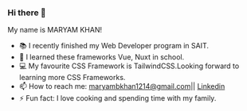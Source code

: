 ### Hi there 👋
My name is MARYAM KHAN!

- 📚 I recently finished my Web Developer program in SAIT.
- 🌱 I learned these frameworks Vue, Nuxt in school.
- 💻 My favourite CSS Framework is TailwindCSS.Looking forward to learning more CSS Frameworks.
- 📫 How to reach me: maryambkhan1214@gmail.com|| [Linkedin](https://www.linkedin.com/in/maryam-khan-214a44232)
- ⚡ Fun fact: I love cooking and spending time with my family.
